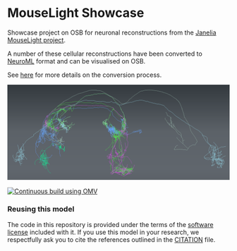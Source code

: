 # MouseLight Showcase

Showcase project on OSB for neuronal reconstructions from the [Janelia MouseLight project](https://www.janelia.org/project-team/mouselight).

A number of these cellular reconstructions have been converted to [NeuroML](http://www.neuroml.org) format and can be visualised on OSB.

See [here](https://github.com/OpenSourceBrain/MouseLightShowcase/blob/master/NeuroML2/README.md) for more details on the conversion process. 

![osbview](https://raw.githubusercontent.com/OpenSourceBrain/MouseLightShowcase/master/images/osb1.png)

[![Continuous build using OMV](https://github.com/OpenSourceBrain/MouseLightShowcase/actions/workflows/omv-ci.yml/badge.svg)](https://github.com/OpenSourceBrain/MouseLightShowcase/actions/workflows/omv-ci.yml)

### Reusing this model

The code in this repository is provided under the terms of the [software license](LICENSE) included with it. If you use this model in your research, we respectfully ask you to cite the references outlined in the [CITATION](CITATION.md) file.


